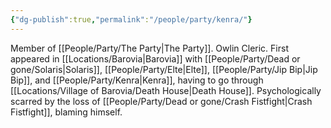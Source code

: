 ```yaml
---
{"dg-publish":true,"permalink":"/people/party/kenra/"}
---
```


Member of [[People/Party/The Party\|The Party]].
Owlin Cleric.
First appeared in [[Locations/Barovia\|Barovia]] with [[People/Party/Dead or gone/Solaris\|Solaris]], [[People/Party/Elte\|Elte]], [[People/Party/Jip Bip\|Jip Bip]], and [[People/Party/Kenra\|Kenra]], having to go through [[Locations/Village of Barovia/Death House\|Death House]].
Psychologically scarred by the loss of [[People/Party/Dead or gone/Crash Fistfight\|Crash Fistfight]], blaming himself.